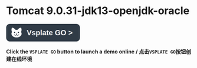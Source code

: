 # Tomcat 9.0.31-jdk13-openjdk-oracle

<a href="https://www.vsplate.com/?docker-compose=https://github.com/vsplate/dcenvs/tomcat/9.0.31-jdk13-openjdk-oracle"><img alt="VSPLATE GO" src="https://raw.githubusercontent.com/vsplate/images/master/vsgo_btn.png" width="200px"></a>

**Click the `VSPLATE GO` button to launch a demo online / 点击`VSPLATE GO`按钮创建在线环境**